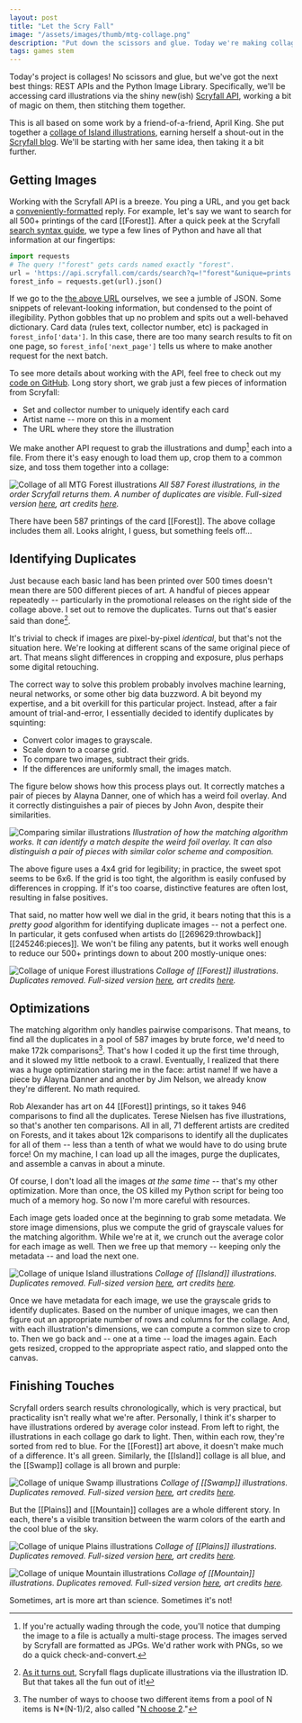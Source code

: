```yaml
---
layout: post
title: "Let the Scry Fall"
image: "/assets/images/thumb/mtg-collage.png"
description: "Put down the scissors and glue. Today we're making collages in Python!"
tags: games stem
---
```


Today's project is collages! No scissors and glue, but we've got the next best things: REST APIs and the Python Image Library. Specifically, we'll be accessing card illustrations via the shiny new(ish) [Scryfall API](https://scryfall.com/docs/api), working a bit of magic on them, then stitching them together.

This is all based on some work by a friend-of-a-friend, April King. She put together a [collage of Island illustrations](https://twitter.com/CubeApril/status/938937585732341760), earning herself a shout-out in the [Scryfall blog](https://scryfall.com/blog/a-belated-year-in-review-152). We'll be starting with her same idea, then taking it a bit further.

## Getting Images

Working with the Scryfall API is a breeze. You ping a URL, and you get back a [conveniently-formatted](https://en.wikipedia.org/wiki/JSON) reply. For example, let's say we want to search for all 500+ printings of the card [[Forest]]. After a quick peek at the Scryfall [search syntax guide](https://scryfall.com/docs/reference), we type a few lines of Python and have all that information at our fingertips:

```python
import requests
# The query !"forest" gets cards named exactly "forest".
url = 'https://api.scryfall.com/cards/search?q=!"forest"&unique=prints'
forest_info = requests.get(url).json()
```

If we go to the [the above URL](https://api.scryfall.com/cards/search?q=!"forest"&unique=prints) ourselves, we see a jumble of JSON. Some snippets of relevant-looking information, but condensed to the point of illegibility. Python gobbles that up no problem and spits out a well-behaved dictionary. Card data (rules text, collector number, etc) is packaged in `forest_info['data']`. In this case, there are too many search results to fit on one page, so `forest_info['next_page']` tells us where to make another request for the next batch.

To see more details about working with the API, feel free to check out my [code on GitHub](https://github.com/charles-uno/scryfall). Long story short, we grab just a few pieces of information from Scryfall:

- Set and collector number to uniquely identify each card
- Artist name -- more on this in a moment
- The URL where they store the illustration

We make another API request to grab the illustrations and dump[^1] each into a file. From there it's easy enough to load them up, crop them to a common size, and toss them together into a collage:

[^1]: If you're actually wading through the code, you'll notice that dumping the image to a file is actually a multi-stage process. The images served by Scryfall are formatted as JPGs. We'd rather work with PNGs, so we do a quick check-and-convert.

![Collage of all MTG Forest illustrations](/assets/images/mtg-collage-all-forest-small.png)
*All 587 Forest illustrations, in the order Scryfall returns them. A number of duplicates are visible. Full-sized version [here](/assets/images/mtg-collage-all-forest.png), art credits [here](/assets/docs/mtg-collage-all-forest.txt).*

There have been 587 printings of the card [[Forest]]. The above collage includes them all. Looks alright, I guess, but something feels off...

## Identifying Duplicates

Just because each basic land has been printed over 500 times doesn't mean there are 500 different pieces of art. A handful of pieces appear repeatedly -- particularly in the promotional releases on the right side of the collage above. I set out to remove the duplicates. Turns out that's easier said than done[^2].

[^2]: [As it turns out](https://twitter.com/CubeApril/status/1050476019134676992), Scryfall flags duplicate illustrations via the illustration ID. But that takes all the fun out of it!

It's trivial to check if images are pixel-by-pixel *identical*, but that's not the situation here. We're looking at different scans of the same original piece of art. That means slight differences in cropping and exposure, plus perhaps some digital retouching.

The correct way to solve this problem probably involves machine learning, neural networks, or some other big data buzzword. A bit beyond my expertise, and a bit overkill for this particular project. Instead, after a fair amount of trial-and-error, I essentially decided to identify duplicates by squinting:

- Convert color images to grayscale.
- Scale down to a coarse grid.
- To compare two images, subtract their grids.
- If the differences are uniformly small, the images match.

The figure below shows how this process plays out. It correctly matches a pair of pieces by Alayna Danner, one of which has a weird foil overlay. And it correctly distinguishes a pair of pieces by John Avon, despite their similarities.

![Comparing similar illustrations](/assets/images/alaynadanner-johnavon.gif)
*Illustration of how the matching algorithm works. It can identify a match despite the weird foil overlay. It can also distinguish a pair of pieces with similar color scheme and composition.*

The above figure uses a 4x4 grid for legibility; in practice, the sweet spot seems to be 6x6. If the grid is too tight, the algorithm is easily confused by differences in cropping. If it's too coarse, distinctive features are often lost, resulting in false positives.

That said, no matter how well we dial in the grid, it bears noting that this is a *pretty good* algorithm for identifying duplicate images -- not a perfect one. In particular, it gets confused when artists do [[269629:throwback]] [[245246:pieces]]. We won't be filing any patents, but it works well enough to reduce our 500+ printings down to about 200 mostly-unique ones:

![Collage of unique Forest illustrations](/assets/images/mtg-collage-forest-small.png)
*Collage of [[Forest]] illustrations. Duplicates removed. Full-sized version [here](/assets/images/mtg-collage-forest.png), art credits [here](/assets/docs/mtg-collage-forest.txt).*

## Optimizations

The matching algorithm only handles pairwise comparisons. That means, to find all the duplicates in a pool of 587 images by brute force, we'd need to make 172k comparisons[^3]. That's how I coded it up the first time through, and it slowed my little netbook to a crawl. Eventually, I realized that there was a huge optimization staring me in the face: artist name! If we have a piece by Alayna Danner and another by Jim Nelson, we already know they're different. No math required.

[^3]: The number of ways to choose two different items from a pool of N items is N*(N-1)/2, also called "[N choose 2](https://www.quora.com/Math-What-is-the-formula-for-the-number-of-handshakes-H-in-terms-of-the-number-of-people-n)."

Rob Alexander has art on 44 [[Forest]] printings, so it takes 946 comparisons to find all the duplicates. Terese Nielsen has five illustrations, so that's another ten comparisons. All in all, 71 defferent artists are credited on Forests, and it takes about 12k comparisons to identify all the duplicates for all of them -- less than a tenth of what we would have to do using brute force! On my machine, I can load up all the images, purge the duplicates, and assemble a canvas in about a minute.

Of course, I don't load all the images *at the same time* -- that's my other optimization. More than once, the OS killed my Python script for being too much of a memory hog. So now I'm more careful with resources.

Each image gets loaded once at the beginning to grab some metadata. We store image dimensions, plus we compute the grid of grayscale values for the matching algorithm. While we're at it, we crunch out the average color for each image as well. Then we free up that memory -- keeping only the metadata -- and load the next one.

![Collage of unique Island illustrations](/assets/images/mtg-collage-island-small.png)
*Collage of [[Island]] illustrations. Duplicates removed. Full-sized version [here](/assets/images/mtg-collage-island.png), art credits [here](/assets/docs/mtg-collage-island.txt).*

Once we have metadata for each image, we use the grayscale grids to identify duplicates. Based on the number of unique images, we can then figure out an appropriate number of rows and columns for the collage. And, with each illustration's dimensions, we can compute a common size to crop to. Then we go back and -- one at a time -- load the images again. Each gets resized, cropped to the appropriate aspect ratio, and slapped onto the canvas.

## Finishing Touches

Scryfall orders search results chronologically, which is very practical, but practicality isn't really what we're after. Personally, I think it's sharper to have illustrations ordered by average color instead. From left to right, the illustrations in each collage go dark to light. Then, within each row, they're sorted from red to blue. For the [[Forest]] art above, it doesn't make much of a difference. It's all green. Similarly, the [[Island]] collage is all blue, and the [[Swamp]] collage is all brown and purple:

![Collage of unique Swamp illustrations](/assets/images/mtg-collage-swamp-small.png)
*Collage of [[Swamp]] illustrations. Duplicates removed. Full-sized version [here](/assets/images/mtg-collage-swamp.png), art credits [here](/assets/docs/mtg-collage-swamp.txt).*

But the [[Plains]] and [[Mountain]] collages are a whole different story. In each, there's a visible transition between the warm colors of the earth and the cool blue of the sky.

![Collage of unique Plains illustrations](/assets/images/mtg-collage-plains-small.png)
*Collage of [[Plains]] illustrations. Duplicates removed. Full-sized version [here](/assets/images/mtg-collage-plains.png), art credits [here](/assets/docs/mtg-collage-plains.txt).*

![Collage of unique Mountain illustrations](/assets/images/mtg-collage-mountain-small.png)
*Collage of [[Mountain]] illustrations. Duplicates removed. Full-sized version [here](/assets/images/mtg-collage-mountain.png), art credits [here](/assets/docs/mtg-collage-mountain.txt).*

Sometimes, art is more art than science. Sometimes it's not!
